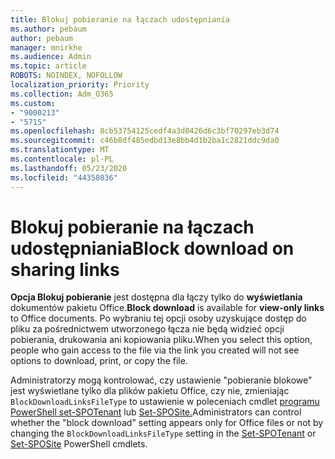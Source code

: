 ```yaml
---
title: Blokuj pobieranie na łączach udostępniania
ms.author: pebaum
author: pebaum
manager: mnirkhe
ms.audience: Admin
ms.topic: article
ROBOTS: NOINDEX, NOFOLLOW
localization_priority: Priority
ms.collection: Adm_O365
ms.custom:
- "9000213"
- "5715"
ms.openlocfilehash: 8cb53754125cedf4a3d0426d6c3bf70297eb3d74
ms.sourcegitcommit: c46b8df485edbd13e8bb4d1b2ba1c2821ddc9da0
ms.translationtype: MT
ms.contentlocale: pl-PL
ms.lasthandoff: 05/23/2020
ms.locfileid: "44358036"
---
```

# <a name="block-download-on-sharing-links"></a><span data-ttu-id="f8a50-102">Blokuj pobieranie na łączach udostępniania</span><span class="sxs-lookup"><span data-stu-id="f8a50-102">Block download on sharing links</span></span>

<span data-ttu-id="f8a50-103">**Opcja Blokuj pobieranie** jest dostępna dla łączy tylko do **wyświetlania** dokumentów pakietu Office.</span><span class="sxs-lookup"><span data-stu-id="f8a50-103">**Block download** is available for **view-only links** to Office documents.</span></span> <span data-ttu-id="f8a50-104">Po wybraniu tej opcji osoby uzyskujące dostęp do pliku za pośrednictwem utworzonego łącza nie będą widzieć opcji pobierania, drukowania ani kopiowania pliku.</span><span class="sxs-lookup"><span data-stu-id="f8a50-104">When you select this option, people who gain access to the file via the link you created will not see options to download, print, or copy the file.</span></span>

<span data-ttu-id="f8a50-105">Administratorzy mogą kontrolować, czy ustawienie "pobieranie blokowe" jest wyświetlane tylko dla plików pakietu Office, czy nie, zmieniając `BlockDownloadLinksFileType` to ustawienie w poleceniach cmdlet [programu PowerShell set-SPOTenant](https://docs.microsoft.com/powershell/module/sharepoint-online/set-spotenant?view=sharepoint-ps) lub [Set-SPOSite.](https://docs.microsoft.com/powershell/module/sharepoint-online/set-sposite?view=sharepoint-ps)</span><span class="sxs-lookup"><span data-stu-id="f8a50-105">Administrators can control whether the "block download" setting appears only for Office files or not by changing the `BlockDownloadLinksFileType` setting in the [Set-SPOTenant](https://docs.microsoft.com/powershell/module/sharepoint-online/set-spotenant?view=sharepoint-ps) or [Set-SPOSite](https://docs.microsoft.com/powershell/module/sharepoint-online/set-sposite?view=sharepoint-ps) PowerShell cmdlets.</span></span>
